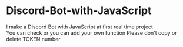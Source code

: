 # Discord-Bot-with-JavaScript
I make a Discord Bot with JavaScript at first real time project  
You can check or you can add your own function 
Please don't copy or delete TOKEN number
